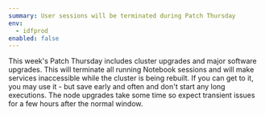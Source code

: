 ```yaml
---
summary: User sessions will be terminated during Patch Thursday
env:
  - idfprod
enabled: false
---
```


This week's Patch Thursday includes cluster upgrades and major software upgrades. This will terminate all running Notebook sessions and will make services inaccessible while the cluster is being rebuilt. If you can get to it, you may use it - but save early and often and don't start any long executions. The node upgrades take some time so expect transient issues for a few hours after the normal window.  
